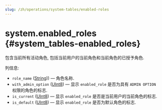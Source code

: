```yaml
---
slug: /zh/operations/system-tables/enabled-roles
---
```

# system.enabled_roles {#system_tables-enabled_roles}

包含当前所有活动角色, 包括当前用户的当前角色和当前角色的已授予角色.

列信息:

- `role_name` ([String](../../sql-reference/data-types/string.md))) — 角色名称.
- `with_admin_option` ([UInt8](/sql-reference/data-types/int-uint#integer-ranges)) — 显示 `enabled_role` 是否为具有 `ADMIN OPTION` 权限的角色的标志.
- `is_current` ([UInt8](/sql-reference/data-types/int-uint#integer-ranges)) — 显示  `enabled_role` 是否是当前用户的当前角色的标志.
- `is_default` ([UInt8](/sql-reference/data-types/int-uint#integer-ranges)) — 显示 `enabled_role` 是否为默认角色的标志.
